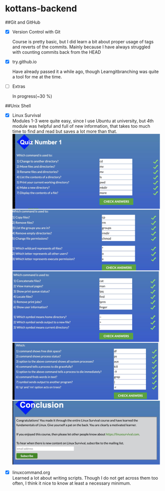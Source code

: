 # kottans-backend
##Git and GitHub
 - [x] Version Control with Git
 
    Course is pretty basic, but I did learn a bit about proper usage of tags and reverts of the commits. Mainly because I have always struggled with counting commits back from the HEAD
 - [x] try.github.io
 
    Have already passed it a while ago, though Learngitbranching was quite a tool for me at the time.
   
 - [ ] Extras 
 
    In progress(~30 %)
    
##Unix Shell
- [x] Linux Survival\
    Modules 1-3 were quite easy, since I use Ubuntu at university, but 4th module was helpful and full of new information, that takes too much time to find and read but saves a lot more than that. 
    ![1st quiz screenshot](task_unix_shell/q1.jpg)
    ![2nd quiz screenshot](task_unix_shell/q2.jpg)
    ![3rd quiz screenshot](task_unix_shell/q3.jpg)
    ![4th quiz screenshot](task_unix_shell/q4.jpg)
    ![Conclusion](task_unix_shell/summary.jpg)
    
 - [x] linuxcommand.org\
    Learned a lot about writing scripts. Though I do not get across them too often, I think it nice to know at least a necessary minimum.
    

